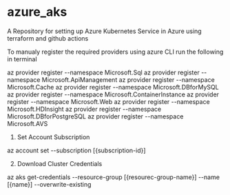 # azure_aks
A Repository for setting up Azure Kubernetes Service in Azure using terraform and github actions

To manualy register the required providers using azure CLI run the following in terminal

az provider register --namespace Microsoft.Sql
az provider register --namespace Microsoft.ApiManagement
az provider register --namespace Microsoft.Cache
az provider register --namespace Microsoft.DBforMySQL
az provider register --namespace Microsoft.ContainerInstance
az provider register --namespace Microsoft.Web
az provider register --namespace Microsoft.HDInsight
az provider register --namespace Microsoft.DBforPostgreSQL
az provider register --namespace Microsoft.AVS

1. Set Account Subscription

az account set --subscription [{subscription-id}]

2. Download Cluster Credentials

az aks get-credentials --resource-group [{resourec-group-name}] --name [{name}] --overwrite-existing
